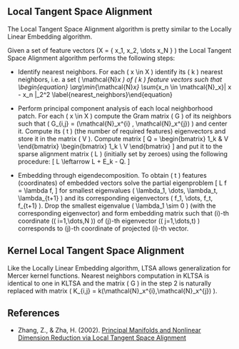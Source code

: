 Local Tangent Space Alignment
-----------------------------

The Local Tangent Space Alignment algorithm is pretty similar
to the Locally Linear Embedding algorithm.

Given a set of feature vectors \(X = \{ x_1, x_2, \dots x_N \} \) 
the Local Tangent Space Alignment algorithm performs the following steps:

* Identify nearest neighbors. For each \( x \in X \) identify its \( k \) 
  nearest neighbors, i.e. a set \( \mathcal{N}_x \) of \( k \) feature vectors such that
  \begin{equation} \arg\min_{\mathcal{N}_x} \sum_{x_n \in \mathcal{N}_x}\| x - x_n \|_2^2 \label{nearest_neighbors}\end{equation}

* Perform principal component analysis of each local neighborhood patch.
  For each \( x \in X \) compute the Gram matrix \( G \) of its 
  neighbors such that \( G_{i,j} = (\mathcal{N}_x^{i} , \mathcal{N}_x^{j}) \) and center 
  it. Compute its \( t \) (the number of required features) eigenvectors and 
  store it in the matrix \( V \). Compute matrix 
  \[ Q = \begin{bmatrix} 1_k & V \end{bmatrix} \begin{bmatrix} 1_k \\ V \end{bmatrix} \]
  and put it to the sparse alignment matrix \( L \) (initially set by zeroes) using the following procedure:
  \[ L \leftarrow L + E_k - Q. \]

* Embedding through eigendecomposition. To obtain \( t \) features (coordinates) 
  of embedded vectors solve the partial eigenproblem 
  \[ L f = \lambda f, \]
  for smallest eigenvalues \( \lambda_1, \dots, \lambda_t, \lambda_{t+1} \) and 
  its corresponding eigenvectors \( f_1, \dots, f_t, f_{t+1} \). Drop the smallest eigenvalue
  \( \lambda_1 \sim 0 \) (with the corresponding eigenvector) and form embedding matrix 
  such that \(i\)-th coordinate (\( i=1,\dots,N \)) of \(j\)-th eigenvector 
  (\( j=1,\dots,t\) ) corresponds to \(j\)-th coordinate of projected \(i\)-th vector.

Kernel Local Tangent Space Alignment
------------------------------------

Like the Locally Linear Embedding algorithm, LTSA allows generalization for Mercer kernel functions. 
Nearest neighbors computation in KLTSA is identical to one in KLTSA and the 
matrix \( G \) in the step 2 is naturally replaced with matrix \( K_{i,j} = k(\mathcal{N}_x^{i},\mathcal{N}_x^{j}) \).

References
----------

* Zhang, Z., & Zha, H. (2002). 
  [Principal Manifolds and Nonlinear Dimension Reduction via Local Tangent Space Alignment](http://arxiv.org/abs/cs/0212008)

